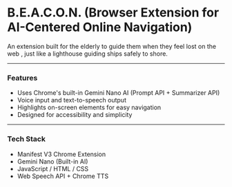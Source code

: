 # B.E.A.C.O.N. (Browser Extension for AI-Centered Online Navigation)

An extension built for the elderly to guide them when they feel lost on the web , just like a lighthouse guiding ships safely to shore.

---

### Features
- Uses Chrome's built-in Gemini Nano AI (Prompt API + Summarizer API)
- Voice input and text-to-speech output
- Highlights on-screen elements for easy navigation
- Designed for accessibility and simplicity

---

### Tech Stack
- Manifest V3 Chrome Extension
- Gemini Nano (Built-in AI)
- JavaScript / HTML / CSS
- Web Speech API + Chrome TTS
